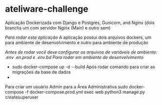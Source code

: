 # ateliware-challenge

Aplicação Dockerizada com Django e Postgres, Gunicorn, and Nginx (dois branchs um com servidor Nginx (Main) e outro sem)


*Para rodar esta aplicação*
A aplicação possui dois arquivos dockers, um para ambiente de desenvolvimento e outro para ambiente de produção

*Antes de rodar você deve configurar os arquivos de variáveis de ambiente: .env .en.prod e .env.bd*
*Para rodar em ambiente de desenvolvimento*

* sudo docker-compose up -d --build
Após rodar comando para criar as migrações da base de dados
* 

Para criar um usuário Admin para a Área Administrativa
sudo docker-compose -f docker-compose.prod.yml exec web python3 manage.py createsuperuser

